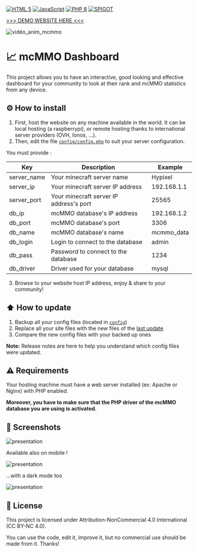 [![HTML 5](https://img.shields.io/badge/HTML-5+-orange?style=flat&logo=html5&logoColor=white)](https://developer.mozilla.org/fr/docs/Web/HTML)
[![JavaScript](https://img.shields.io/badge/JavaScript-ES6+-yellow?style=flat&logo=javascript&logoColor=white)](https://developer.mozilla.org/fr/docs/Web/JavaScript)
[![PHP 8](https://img.shields.io/badge/PHP-8+-blue?style=flat&logo=php&logoColor=white)](https://www.php.net/releases/8.0/fr.php)
[![SPIGOT](https://img.shields.io/badge/Spigot-click!-D67F1D?style=flat&logoColor=white)](https://www.spigotmc.org/resources/mcmmo-statistics-website.108703/)

[>>> DEMO WEBSITE HERE <<<](https://project.therenceforot.fr/mcmmo/index.php)

![vidéo_anim_mcmmo](https://github.com/AsyncDevTeam/mcMMO-Dashboard/assets/13496987/fc9ec94e-e66d-4f29-b24f-2aa04aeb5b53)


# 📈 mcMMO Dashboard
This project allows you to have an interactive, good looking and effective dashboard for your community to look at their rank and mcMMO statistics from any device.


## ⚙️ How to install
1. First, host the website on any machine available in the world. It can be local hosting (a raspberrypi), or remote hosting thanks to international server providers (OVH, Ionos, ...).
2. Then, edit the file [`config/config.php`](https://github.com/AsyncDevTeam/mcMMO-Dashboard/blob/master/config/config.php) to suit your server configuration.

You must provide :

| Key                  | Description                                                    | Example     |
|----------------------|----------------------------------------------------------------|-------------|
| server_name          | Your minecraft server name                                     | Hypixel     |
| server_ip            | Your minecraft server IP address                               | 192.168.1.1 |
| server_port          | Your minecraft server IP address's port                        | 25565       |
| db_ip                | mcMMO database's IP address                                    | 192.168.1.2 |
| db_port              | mcMMO database's port                                          | 3306        |
| db_name              | mcMMO database's name                                          | mcmmo_data  |
| db_login             | Login to connect to the database                               | admin       |
| db_pass              | Password to connect to the database                            | 1234        |
| db_driver            | Driver used for your database                                  | mysql       |


3. Browse to your website host IP address, enjoy & share to your community!

## ⬆️ How to update

1. Backup all your config files (located in [`config`](https://github.com/AsyncDevTeam/mcMMO-Dashboard/blob/master/config))
2. Replace all your site files with the new files of the [last update](https://github.com/AsyncDevTeam/mcMMO-Dashboard/releases)
3. Compare the new config files with your backed up ones

**Note:** Release notes are here to help you understand which config files were updated.

## ⚠️ Requirements

Your hosting machine must have a web server installed (ex: Apache or Nginx) with PHP enabled.

**Moreover, you have to make sure that the PHP driver of the mcMMO database you are using is activated.**

## 📸 Screenshots

![presentation](https://stuff.nicolasvaillant.net/mcMMO/626shots_so.png)

Available also on mobile !

![presentation](https://stuff.nicolasvaillant.net/mcMMO/238shots_so.png) 

...with a dark mode too

![presentation](https://stuff.nicolasvaillant.net/mcMMO/201shots_so.png)

## 📜 License

This project is licensed under Attribution-NonCommercial 4.0 International (CC BY-NC 4.0).

You can use the code, edit it, improve it, but no commercial use should be made from it. Thanks!

